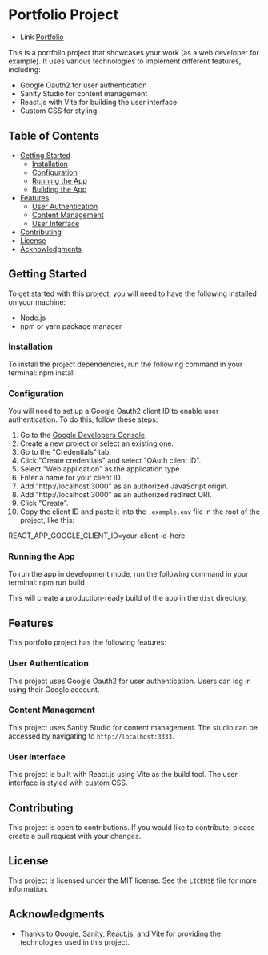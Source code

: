 # Portfolio Project
- Link [Portfolio](https://inquisitive-croissant-516f39.netlify.app)

This is a portfolio project that showcases your work (as a web developer for example). It uses various technologies to implement different features, including:

- Google Oauth2 for user authentication
- Sanity Studio for content management
- React.js with Vite for building the user interface
- Custom CSS for styling

## Table of Contents

- [Getting Started](#getting-started)
  * [Installation](#installation)
  * [Configuration](#configuration)
  * [Running the App](#running-the-app)
  * [Building the App](#building-the-app)
- [Features](#features)
  * [User Authentication](#user-authentication)
  * [Content Management](#content-management)
  * [User Interface](#user-interface)
- [Contributing](#contributing)
- [License](#license)
- [Acknowledgments](#acknowledgments)

## Getting Started

To get started with this project, you will need to have the following installed on your machine:

- Node.js
- npm or yarn package manager

### Installation

To install the project dependencies, run the following command in your terminal:
npm install

### Configuration

You will need to set up a Google Oauth2 client ID to enable user authentication. To do this, follow these steps:

1. Go to the [Google Developers Console](https://console.developers.google.com/).
2. Create a new project or select an existing one.
3. Go to the "Credentials" tab.
4. Click "Create credentials" and select "OAuth client ID".
5. Select "Web application" as the application type.
6. Enter a name for your client ID.
7. Add "http://localhost:3000" as an authorized JavaScript origin.
8. Add "http://localhost:3000" as an authorized redirect URI.
9. Click "Create".
10. Copy the client ID and paste it into the `.example.env` file in the root of the project, like this:

REACT_APP_GOOGLE_CLIENT_ID=your-client-id-here

### Running the App

To run the app in development mode, run the following command in your terminal:
npm run build


This will create a production-ready build of the app in the `dist` directory.

## Features

This portfolio project has the following features:

### User Authentication

This project uses Google Oauth2 for user authentication. Users can log in using their Google account.

### Content Management

This project uses Sanity Studio for content management. The studio can be accessed by navigating to `http://localhost:3333`.

### User Interface

This project is built with React.js using Vite as the build tool. The user interface is styled with custom CSS.

## Contributing

This project is open to contributions. If you would like to contribute, please create a pull request with your changes.

## License

This project is licensed under the MIT license. See the `LICENSE` file for more information.

## Acknowledgments

- Thanks to Google, Sanity, React.js, and Vite for providing the technologies used in this project.



